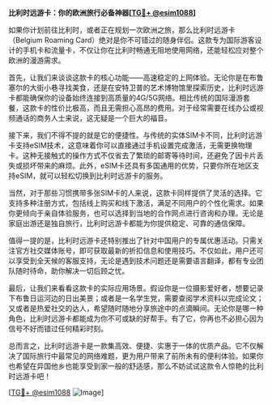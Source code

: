 **比利时远游卡：你的欧洲旅行必备神器[[TG💪+ @esim1088](https://t.me/s/esim1088)]**

如果你计划前往比利时，或者正在规划一次欧洲之旅，那么比利时远游卡（Belgium Roaming Card）绝对是你不可错过的随身伴侣。这款专为国际游客设计的手机卡和流量卡，不仅让你在比利时畅通无阻地使用网络，还能轻松应对整个欧洲的漫游需求。

首先，让我们来谈谈这款卡的核心功能——高速稳定的上网体验。无论你是在布鲁塞尔的大街小巷寻找美食，还是在安特卫普的艺术博物馆里探索历史，比利时远游卡都能确保你的设备始终连接到高质量的4G/5G网络。相比传统的国际漫游套餐，这款卡的性价比极高，而且无需担心高昂的费用。对于经常需要在线办公或视频通话的商务人士来说，这无疑是一个巨大的福音。

接下来，我们不得不提的就是它的便捷性。与传统的实体SIM卡不同，比利时远游卡支持eSIM技术，这意味着你可以直接通过手机设置完成激活，无需更换物理卡。这种无接触式的操作方式不仅省去了繁琐的邮寄等待时间，还避免了因卡片丢失或损坏带来的麻烦。此外，eSIM卡还具有多国通用的优势，只要你所在地区支持eSIM，就可以轻松切换到比利时远游卡的服务。

当然，对于那些习惯携带多张SIM卡的人来说，这款卡同样提供了灵活的选择。它支持多种注册方式，包括线上购买和线下激活，满足不同用户的个性化需求。如果你更倾向于亲自体验服务，也可以选择到当地的合作网点进行咨询和办理。无论是家庭出游还是独自旅行，比利时远游卡都能为你提供稳定、可靠的通信保障。

值得一提的是，比利时远游卡还特别推出了针对中国用户的专属优惠活动。只需关注官方社交媒体账号，即可获取最新的折扣信息和使用技巧。不仅如此，用户还可以享受到全天候的客服支持，无论是遇到技术问题还是需要语言翻译，都有专业团队随时待命，助你解决一切后顾之忧。

最后，让我们来看看这款卡的实际应用场景。假设你是一位摄影爱好者，想要记录下布鲁日运河边的日出美景；或者是一名学生党，需要查阅学术资料以完成论文；又或者是热爱社交的达人，希望随时随地分享旅途中的点滴瞬间。无论你是哪一种角色，比利时远游卡都能成为你不可或缺的好帮手。有了它，你再也不必担心因为信号不好而错过任何精彩时刻。

总而言之，比利时远游卡是一款集高效、便捷、实惠于一体的优质产品。它不仅解决了国际旅行中最常见的网络难题，更为用户带来了前所未有的便利体验。如果你也希望在异国他乡也能享受到家一般的舒适感，那么不妨试试这款令人惊艳的比利时远游卡吧！

[[TG💪+ @esim1088](https://t.me/s/esim1088) ![Image](https://i.postimg.cc/4NQfJmqS/Snipaste-2025-05-13-00-14-12.png)]